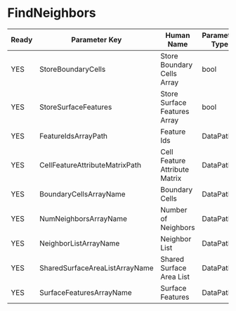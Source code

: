 # FindNeighbors #

| Ready | Parameter Key | Human Name | Parameter Type | Parameter Class |
|-------|---------------|------------|-----------------|----------------|
| YES | StoreBoundaryCells | Store Boundary Cells Array | bool | BoolParameter |
| YES | StoreSurfaceFeatures | Store Surface Features Array | bool | BoolParameter |
| YES | FeatureIdsArrayPath | Feature Ids | DataPath | ArraySelectionParameter |
| YES | CellFeatureAttributeMatrixPath | Cell Feature Attribute Matrix | DataPath | DataGroupSelectionParameter |
| YES | BoundaryCellsArrayName | Boundary Cells | DataPath | ArrayCreationParameter |
| YES | NumNeighborsArrayName | Number of Neighbors | DataPath | ArrayCreationParameter |
| YES | NeighborListArrayName | Neighbor List | DataPath | ArrayCreationParameter |
| YES | SharedSurfaceAreaListArrayName | Shared Surface Area List | DataPath | ArrayCreationParameter |
| YES | SurfaceFeaturesArrayName | Surface Features | DataPath | ArrayCreationParameter |
